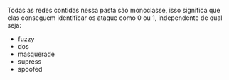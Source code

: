 Todas as redes contidas nessa pasta são monoclasse, isso significa que elas conseguem 
identificar os ataque como 0 ou 1, independente de qual seja:
* fuzzy
* dos
* masquerade
* supress
* spoofed